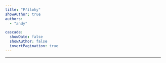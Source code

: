 ```yaml
---
title: "Přílohy"
showAuthor: true
authors:
  - "andy"

cascade:
  showDate: false
  showAuthor: false
  invertPagination: true
---
```



---

